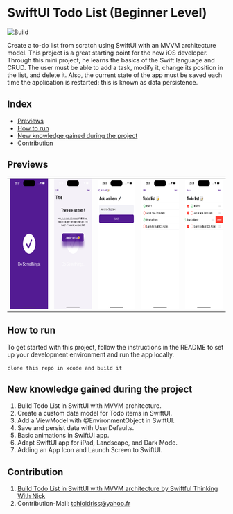 # SwiftUI Todo List (Beginner Level) 
![Build](https://img.shields.io/badge/Framework-ios-red.svg)&nbsp;&nbsp;&nbsp;&nbsp;

Create a to-do list from scratch using SwiftUI with an MVVM architecture model. This project is a great starting point for the new iOS developer. Through this mini project, he learns the basics of the Swift language and CRUD.  The user must be able to add a task, modify it, change its position in the list, and delete it. Also, the current state of the app must be saved each time the application is restarted: this is known as data persistence.    

## Index
- [Previews](https://github.com/drogbut/Todo-iOS-App#previews)
- [How to run](https://github.com/drogbut/Todo-iOS-App#how-to-run)
- [New knowledge gained during the project](https://github.com/drogbut/Todo-iOS-App#New-knowledge-gained-during-the-project)
- [Contribution](https://github.com/drogbut/Todo-iOS-App#contribution)

## Previews
<table>
  <tr>
    <td> <img src="TodoApp_MVVM/Screenshot1.png"  alt="1" width = 160px height = 300px ></td>
    <td> <img src="TodoApp_MVVM/Screenshot2.png"  alt="2" width = 160px height = 300px ></td>
    <td> <img src="TodoApp_MVVM/Screenshot3.png"  alt="3" width = 160px height = 300px ></td>
    <td> <img src="TodoApp_MVVM/Screenshot4.png"  alt="4" width = 160px height = 300px ></td>
    <td> <img src="TodoApp_MVVM/Screenshot5.png"  alt="5" width = 160px height = 300px ></td>
  </tr> 
</table>

## How to run
To get started with this project, follow the instructions in the README to set up your development environment and run the app locally.
```
clone this repo in xcode and build it
```

## New knowledge gained during the project
1. Build Todo List in SwiftUI with MVVM architecture.
2. Create a custom data model for Todo items in SwiftUI.
3. Add a ViewModel with @EnvironmentObject in SwiftUI.
4. Save and persist data with UserDefaults.
5. Basic animations in SwiftUI app.
6. Adapt SwiftUI app for iPad, Landscape, and Dark Mode.
7. Adding an App Icon and Launch Screen to SwiftUI.
   
## Contribution
1. [Build Todo List in SwiftUI with MVVM architecture by Swiftful Thinking With Nick](https://www.youtube.com/watch?v=wEf1YS4vyW8&list=PLwvDm4VfkdpheGqemblOIA7v3oq0MS30i&index=1)
2. Contribution-Mail: tchioidriss@yahoo.fr 
